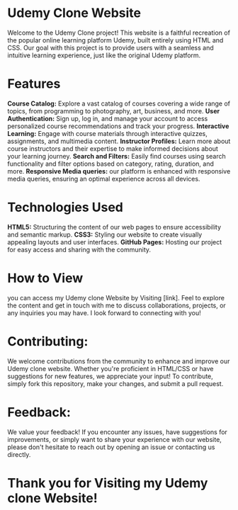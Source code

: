 # Udemy Clone Website

Welcome to the Udemy Clone project! This website is a faithful recreation of the popular online learning platform Udemy, built entirely using HTML and CSS. Our goal with this project is to provide users with a seamless and intuitive learning experience, just like the original Udemy platform.

# Features

**Course Catalog:** Explore a vast catalog of courses covering a wide range of topics, from programming to photography, art, business, and more.
**User Authentication:** Sign up, log in, and manage your account to access personalized course recommendations and track your progress.
**Interactive Learning:** Engage with course materials through interactive quizzes, assignments, and multimedia content.
**Instructor Profiles:** Learn more about course instructors and their expertise to make informed decisions about your learning journey.
**Search and Filters:** Easily find courses using search functionality and filter options based on category, rating, duration, and more.
**Responsive Media queries:**  our platform is enhanced with responsive media queries, ensuring an optimal experience across all devices. 

# Technologies Used
**HTML5:** Structuring the content of our web pages to ensure accessibility and semantic markup.
**CSS3:** Styling our website to create visually appealing layouts and user interfaces.
**GitHub Pages:** Hosting our project for easy access and sharing with the community.

# How to View
you can access my Udemy clone Website by Visiting [link]. Feel to explore the content and get in touch with me to discuss collaborations, projects, or any inquiries you may have. I look forward to connecting with you!

# Contributing:
We welcome contributions from the community to enhance and improve our Udemy clone  website. Whether you're proficient in HTML/CSS or have suggestions for new features, we appreciate your input! To contribute, simply fork this repository, make your changes, and submit a pull request.

# Feedback:
We value your feedback! If you encounter any issues, have suggestions for improvements, or simply want to share your experience with our website, please don't hesitate to reach out by opening an issue or contacting us directly.

# Thank you for Visiting my Udemy clone Website!


 
